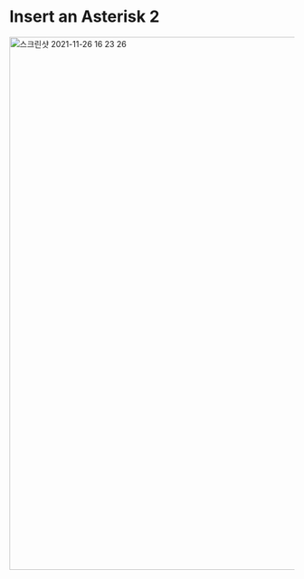 # Insert an Asterisk 2

<img width="941" alt="스크린샷 2021-11-26 16 23 26" src="https://user-images.githubusercontent.com/80348069/143602524-84dc2866-d984-4cc6-9af9-714c20007ff0.png">
